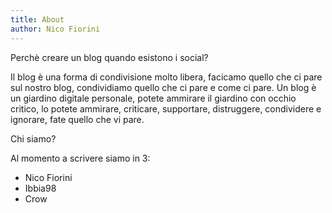 ```yaml
---
title: About
author: Nico Fiorini
---
```


Perchè creare un blog quando esistono i social? 

Il blog è una forma di condivisione molto libera, facicamo quello che ci pare sul nostro blog,
condividiamo quello che ci pare e come ci pare.
Un blog è un giardino digitale personale, potete ammirare il giardino con occhio critico,
lo potete ammirare, criticare, supportare, distruggere, condividere e ignorare, fate quello che vi pare. 

Chi siamo?

Al momento a scrivere siamo in 3: 
* Nico Fiorini
* Ibbia98
* Crow
